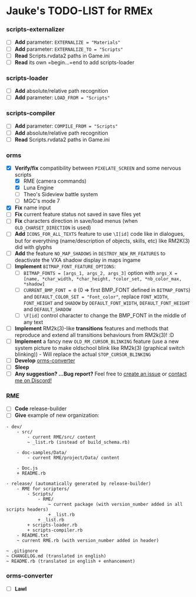 # Jauke's TODO-LIST for RMEx

### scripts-externalizer

- [ ] **Add** parameter: `EXTERNALIZE = "Materials"`
- [ ] **Add** parameter: `EXTERNALIZE_TO = "Scripts"`
- [ ] **Read** Scripts.rvdata2 paths in Game.ini
- [ ] **Read** its own =begin...=end to add scripts-loader

### scripts-loader

- [ ] **Add** absolute/relative path recognition
- [ ] **Add** parameter: `LOAD_FROM = "Scripts"`

### scripts-compiler

- [ ] **Add** parameter: `COMPILE_FROM = "Scripts"`
- [ ] **Add** absolute/relative path recognition
- [ ] **Read** Scripts.rvdata2 paths in Game.ini

### orms

- [x] **Verify/fix** compatibility between `PIXELATE_SCREEN` and some nervous scripts
    - [x] RME (camera commands)
    - [x] Luna Engine
    - [ ] Theo's Sideview battle system
    - [ ] MGC's mode 7
- [x] **Fix** name input
- [ ] **Fix** current feature status not saved in save files yet
- [ ] **Fix** characters direction in save/load menus (when `OLD_CHARSET_DIRECTION` is used)
- [ ] **Add** `ICONS_FOR_ALL_TEXTS` feature to use `\I[id]` code like in dialogues, but for everything (name/description of objects, skills, etc) like RM2K(3) did with glyphs
- [ ] **Add** the feature `NO_MAP_SHADOWS` in `DESTROY_NEW_RM_FEATURES` to deactivate the VXA shadow display in maps ingame
- [ ] **Implement** `BITMAP_FONT_FEATURE_OPTIONS`:
    - [ ] `BITMAP_FONTS = [args_1, args_2, args_3]` option with `args_X = [name, *char_width, *char_height, *color_set, *nb_color_max, *shadow]`
    - [ ] `CURRENT_BMP_FONT = 0` (0 => first BMP\_FONT defined in `BITMAP_FONTS`) and `DEFAULT_COLOR_SET = "Font_color"`, replace `FONT_WIDTH`, `FONT_HEIGHT` and `SHADOW` by `DEFAULT_FONT_WIDTH`, `DEFAULT_FONT_HEIGHT` and `DEFAULT_SHADOW`
    - [ ] `\F[id]` control character to change the BMP\_FONT in the middle of any text
- [ ] **Implement** RM2k(3)-like **transitions** features and methods that reproduce and extend all transitions behaviours from RM2k(3)! :D
- [ ] **Implement** a fancy new `OLD_RM_CURSOR_BLINKING` feature (use a new system picture to make oldschool blink like RM2k(3) (graphical switch blinking)) - Will replace the actual `STOP_CURSOR_BLINKING`
- [ ] **Develop** [orms-converter](https://github.com/RMEx/orms-converter)
- [ ] **Sleep**
- [ ] **Any suggestion? ...Bug report?** Feel free to [create an issue](https://github.com/RMEx/orms-converter/issues) or [contact me on Discord!](https://discord.gg/yRUZcdQ)

### RME

- [ ] **Code** release-builder
- [ ] **Give** example of new organization:
```
- dev/
    - src/
        - current RME/src/ content
        ~ _list.rb (instead of build_schema.rb)

    - doc-samples/Data/
        - current RME/project/Data/ content

    - Doc.js        
    + README.rb

- release/ (automatically generated by release-builder)
    - RME for scripters/
        - Scripts/
            - RME/
                ~ current package (with version_number added in all scripts headers)
                + _list.rb
            + _list.rb
        + scripts-loader.rb
        + scripts-compiler.rb
    - README.txt
    ~ current RME.rb (with version_number added in header)

~ .gitignore
~ CHANGELOG.md (translated in english)
~ README.rb (translated in english + enhancement)
```

### orms-converter
- [ ] **Lawl**
